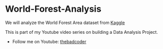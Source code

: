 # World-Forest-Analysis
We will analyze the World Forest Area dataset from [Kaggle](https://www.kaggle.com/datasets/webdevbadger/world-forest-area?resource=download)

This is part of my Youtube video series on building a Data Analysis Project.

- Follow me on Youtube: [thebadcoder](https://www.youtube.com/@thebadcoder96)
